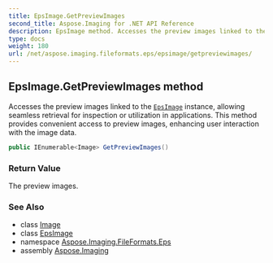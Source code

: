 ```yaml
---
title: EpsImage.GetPreviewImages
second_title: Aspose.Imaging for .NET API Reference
description: EpsImage method. Accesses the preview images linked to the EpsImage instance allowing seamless retrieval for inspection or utilization in applications. This method provides convenient access to preview images enhancing user interaction with the image data
type: docs
weight: 180
url: /net/aspose.imaging.fileformats.eps/epsimage/getpreviewimages/
---
```

## EpsImage.GetPreviewImages method

Accesses the preview images linked to the [`EpsImage`](../) instance, allowing seamless retrieval for inspection or utilization in applications. This method provides convenient access to preview images, enhancing user interaction with the image data.

```csharp
public IEnumerable<Image> GetPreviewImages()
```

### Return Value

The preview images.

### See Also

* class [Image](../../../aspose.imaging/image/)
* class [EpsImage](../)
* namespace [Aspose.Imaging.FileFormats.Eps](../../epsimage/)
* assembly [Aspose.Imaging](../../../)


